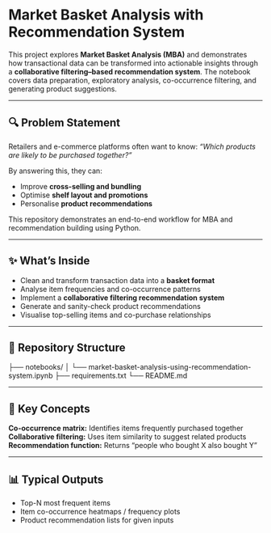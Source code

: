 # Market Basket Analysis with Recommendation System  

This project explores **Market Basket Analysis (MBA)** and demonstrates how transactional data can be transformed into actionable insights through a **collaborative filtering–based recommendation system**. The notebook covers data preparation, exploratory analysis, co-occurrence filtering, and generating product suggestions.  

---

## 🔍 Problem Statement  
Retailers and e-commerce platforms often want to know: *“Which products are likely to be purchased together?”*  

By answering this, they can:  
- Improve **cross-selling and bundling**  
- Optimise **shelf layout and promotions**  
- Personalise **product recommendations**  

This repository demonstrates an end-to-end workflow for MBA and recommendation building using Python.  

---

## ✨ What’s Inside  
- Clean and transform transaction data into a **basket format**  
- Analyse item frequencies and co-occurrence patterns  
- Implement a **collaborative filtering recommendation system**  
- Generate and sanity-check product recommendations  
- Visualise top-selling items and co-purchase relationships  

---

## 📁 Repository Structure  

├── notebooks/
│ └── market-basket-analysis-using-recommendation-system.ipynb
├── requirements.txt
└── README.md

---

## 🧠 Key Concepts

**Co-occurrence matrix:** Identifies items frequently purchased together
**Collaborative filtering:** Uses item similarity to suggest related products
**Recommendation function:** Returns “people who bought X also bought Y”

---

## 📊 Typical Outputs

- Top-N most frequent items
- Item co-occurrence heatmaps / frequency plots
- Product recommendation lists for given inputs

